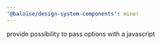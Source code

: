 ```yaml
---
'@baloise/design-system-components': minor
---
```


provide possibility to pass options with a javascript
